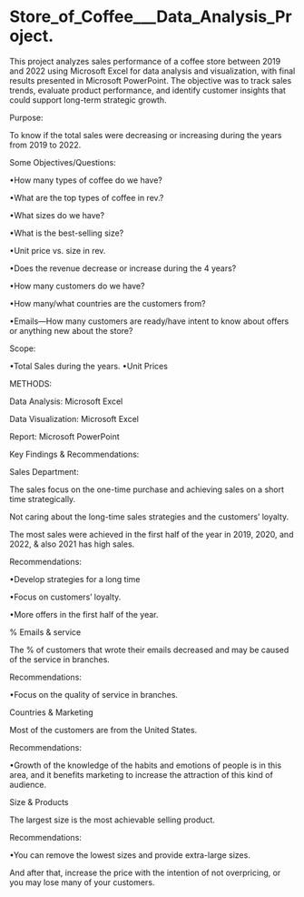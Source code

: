 # Store_of_Coffee___Data_Analysis_Project.
This project analyzes sales performance of a coffee store between 2019 and 2022 using Microsoft Excel for data analysis and visualization, with final results presented in Microsoft PowerPoint. The objective was to track sales trends, evaluate product performance, and identify customer insights that could support long-term strategic growth.

Purpose:

To know if the total sales were decreasing or increasing during the years from 2019 to 2022.

Some Objectives/Questions:

•How many types of coffee do we have?

•What are the top types of coffee in rev.?

•What sizes do we have?

•What is the best-selling size?

•Unit price vs. size in rev.

•Does the revenue decrease or increase during the 4 years?

•How many customers do we have?

•How many/what countries are the customers from?

•Emails—How many customers are ready/have intent to know about offers or anything new about the store?

Scope:

•Total Sales during the years. •Unit Prices

METHODS:

Data Analysis: Microsoft Excel

Data Visualization: Microsoft Excel

Report: Microsoft PowerPoint

Key Findings & Recommendations:

Sales Department:

The sales focus on the one-time purchase and achieving sales on a short time strategically.

Not caring about the long-time sales strategies and the customers’ loyalty.

The most sales were achieved in the first half of the year in 2019, 2020, and 2022, & also 2021 has high sales.

Recommendations:

•Develop strategies for a long time

•Focus on customers’ loyalty.

•More offers in the first half of the year.

% Emails & service

The % of customers that wrote their emails decreased and may be caused of the service in branches.

Recommendations:

•Focus on the quality of service in branches.

Countries & Marketing

Most of the customers are from the United States.

Recommendations:

•Growth of the knowledge of the habits and emotions of people is in this area, and it benefits marketing to increase the attraction of this kind of audience.

Size & Products

The largest size is the most achievable selling product.

Recommendations:

•You can remove the lowest sizes and provide extra-large sizes.

And after that, increase the price with the intention of not overpricing, or you may lose many of your customers.
